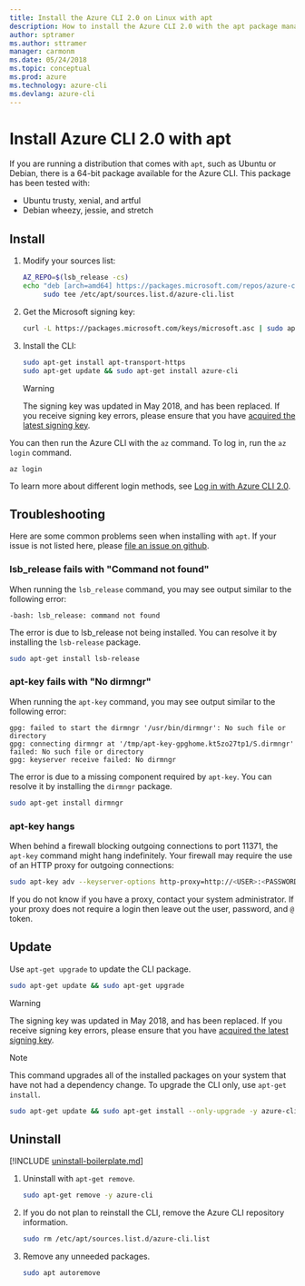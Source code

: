 ```yaml
---
title: Install the Azure CLI 2.0 on Linux with apt
description: How to install the Azure CLI 2.0 with the apt package manager
author: sptramer
ms.author: sttramer
manager: carmonm
ms.date: 05/24/2018
ms.topic: conceptual
ms.prod: azure
ms.technology: azure-cli
ms.devlang: azure-cli
---
```


# Install Azure CLI 2.0 with apt

If you are running a distribution that comes with `apt`, such as Ubuntu or Debian, there is a 64-bit package available
for the Azure CLI. This package has been tested with:

* Ubuntu trusty, xenial, and artful
* Debian wheezy, jessie, and stretch

## Install

1. Modify your sources list:

     ```bash
     AZ_REPO=$(lsb_release -cs)
     echo "deb [arch=amd64] https://packages.microsoft.com/repos/azure-cli/ $AZ_REPO main" | \
          sudo tee /etc/apt/sources.list.d/azure-cli.list
     ```

2. <a name="signingKey"></a>Get the Microsoft signing key:

   ```bash
   curl -L https://packages.microsoft.com/keys/microsoft.asc | sudo apt-key add -
   ```

3. Install the CLI:

   ```bash
   sudo apt-get install apt-transport-https
   sudo apt-get update && sudo apt-get install azure-cli
   ```

   > [!WARNING]
   > The signing key was updated in May 2018, and has been replaced. If you receive
   > signing key errors, please ensure that you have [acquired the latest signing key](#signingKey).

You can then run the Azure CLI with the `az` command. To log in, run the `az login` command.

```azurecli
az login
```

To learn more about different login methods, see [Log in with Azure CLI 2.0](authenticate-azure-cli.md).

## Troubleshooting

Here are some common problems seen when installing with `apt`. If your issue is not listed here, please [file an issue on github](https://github.com/Azure/azure-cli/issues).

### lsb_release fails with "Command not found"

When running the `lsb_release` command, you may see output similar to the following error:

```output
-bash: lsb_release: command not found
```

The error is due to lsb_release not being installed. You can resolve it by installing the `lsb-release` package.

```bash
sudo apt-get install lsb-release
```

### apt-key fails with "No dirmngr"

When running the `apt-key` command, you may see output similar to the following error:

```output
gpg: failed to start the dirmngr '/usr/bin/dirmngr': No such file or directory
gpg: connecting dirmngr at '/tmp/apt-key-gpghome.kt5zo27tp1/S.dirmngr' failed: No such file or directory
gpg: keyserver receive failed: No dirmngr
```

The error is due to a missing component required by `apt-key`. You can resolve it by installing the `dirmngr` package.

```bash
sudo apt-get install dirmngr
```

### apt-key hangs

When behind a firewall blocking outgoing connections to port 11371, the `apt-key` command might hang indefinitely. Your firewall may require the use of an HTTP proxy for outgoing connections:

```bash
sudo apt-key adv --keyserver-options http-proxy=http://<USER>:<PASSWORD>@<PROXY-HOST>:<PROXY-PORT>/ --keyserver packages.microsoft.com --recv-keys 52E16F86FEE04B979B07E28DB02C46DF417A0893
```

If you do not know if you have a proxy, contact your system administrator. If your proxy does not require a login then leave out the user, password, and `@` token.

## Update

Use `apt-get upgrade` to update the CLI package.

   ```bash
   sudo apt-get update && sudo apt-get upgrade
   ```

> [!WARNING]
> The signing key was updated in May 2018, and has been replaced. If you receive
> signing key errors, please ensure that you have [acquired the latest signing key](#signingKey).
   
> [!NOTE]
> This command upgrades all of the installed packages on your system that have not had a dependency change.
> To upgrade the CLI only, use `apt-get install`.
> ```bash
> sudo apt-get update && sudo apt-get install --only-upgrade -y azure-cli
> ```

## Uninstall

[!INCLUDE [uninstall-boilerplate.md](includes/uninstall-boilerplate.md)]

1. Uninstall with `apt-get remove`.

    ```bash
    sudo apt-get remove -y azure-cli
    ```

2. If you do not plan to reinstall the CLI, remove the Azure CLI repository information.

   ```bash
   sudo rm /etc/apt/sources.list.d/azure-cli.list
   ```

3. Remove any unneeded packages.

   ```bash
   sudo apt autoremove
   ```
